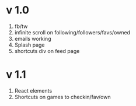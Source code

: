 # v 1.0

1. fb/tw
1. infinite scroll on following/followers/favs/owned
1. emails working
1. Splash page
1. shortcuts div on feed page

# v 1.1

1. React elements
1. Shortcuts on games to checkin/fav/own